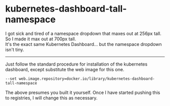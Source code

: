 # kubernetes-dashboard-tall-namespace
I got sick and tired of a namespace dropdown that maxes out at 256px tall.<br />
So I made it max out at 700px tall.<br />
It's the exact same Kubernetes Dashboard... but the namespace dropdown isn't tiny.<br />
<hr>
Just follow the standard procedure for installation of the kubernetes dashboard, except substitute the web image for this one.

```
--set web.image.repository=docker.io/library/kubernetes-dashboard-tall-namespace
```
The above presumes you built it yourself. Once I have started pushing this to registries, I will change this as necessary.

